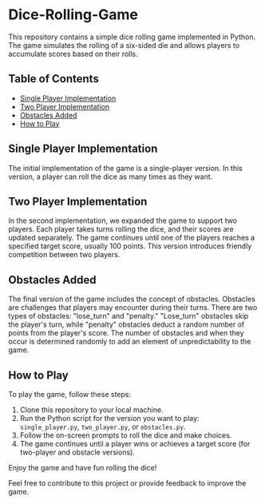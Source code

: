 # Dice-Rolling-Game

This repository contains a simple dice rolling game implemented in Python. The game simulates the rolling of a six-sided die and allows players to accumulate scores based on their rolls.

## Table of Contents

- [Single Player Implementation](#single-player-implementation)
- [Two Player Implementation](#two-player-implementation)
- [Obstacles Added](#obstacles-added)
- [How to Play](#how-to-play)

## Single Player Implementation

The initial implementation of the game is a single-player version. In this version, a player can roll the dice as many times as they want.

## Two Player Implementation

In the second implementation, we expanded the game to support two players. Each player takes turns rolling the dice, and their scores are updated separately. The game continues until one of the players reaches a specified target score, usually 100 points. This version introduces friendly competition between two players.

## Obstacles Added

The final version of the game includes the concept of obstacles. Obstacles are challenges that players may encounter during their turns. There are two types of obstacles: "lose_turn" and "penalty." "Lose_turn" obstacles skip the player's turn, while "penalty" obstacles deduct a random number of points from the player's score. The number of obstacles and when they occur is determined randomly to add an element of unpredictability to the game.

## How to Play

To play the game, follow these steps:

1. Clone this repository to your local machine.
2. Run the Python script for the version you want to play: `single_player.py`, `two_player.py`, or `obstacles.py`.
3. Follow the on-screen prompts to roll the dice and make choices.
4. The game continues until a player wins or achieves a target score (for two-player and obstacle versions).

Enjoy the game and have fun rolling the dice!

Feel free to contribute to this project or provide feedback to improve the game.

